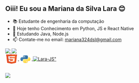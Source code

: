 ## Oiii! Eu sou a Mariana da Silva Lara 😊

- 📚 Estudante de engenharia da computação
- 🔭 Hoje tenho Conhecimento em Python, JS e React Native
- 🌱 Estudando Java, Node.js
- 📫 Contate-me no email: mariana324dsl@gmail.com

<div>
  <a href="https://github.com/larads">
  <img height="180em" src="https://github-readme-stats.vercel.app/api?username=larads&show_icons=true&theme=dracula&include_all_commits=true&count_private=true"/>
  <img height="180em" src="https://github-readme-stats.vercel.app/api/top-langs/?username=larads&layout=compact&langs_count=16&theme=dracula"/>
 </div>
 
 <div style="display: inline_block">
   <img align="center" alt=Lara-HTML" height="30" width="40" src="https://raw.githubusercontent.com/devicons/devicon/master/icons/html5/html5-original.svg">
   <img align="center" alt=Lara-Python" height="30" width="40" src="https://raw.githubusercontent.com/devicons/devicon/master/icons/python/python-original.svg">
   <img align="center" alt=Lara-JS" height="30" width="40" src="https://cdn.jsdelivr.net/gh/devicons/devicon/icons/javascript/javascript-original.svg">
 </div>
 
 ##
 
 <div>
   <a href = "http://www.linkedin.com/in/mariana-da-silva-lara-42a076258" target="_blank"><img src="https://img.shields.io/badge/-LinkedIn-%230077B5?style=for-thebadge&logo=linkedin&logoColor=white" target="_blank"></a>
 </div>
